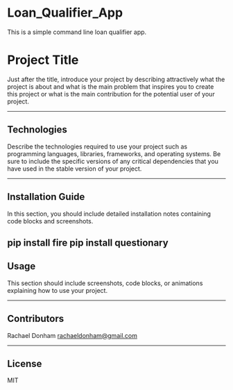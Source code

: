 # Loan_Qualifier_App
This is a simple command line loan qualifier app.

# Project Title

Just after the title, introduce your project by describing attractively what the project is about and what is the main problem that inspires you to create this project or what is the main contribution for the potential user of your project.

---

## Technologies

Describe the technologies required to use your project such as programming languages, libraries, frameworks, and operating systems. Be sure to include the specific versions of any critical dependencies that you have used in the stable version of your project.

---

## Installation Guide

In this section, you should include detailed installation notes containing code blocks and screenshots.

pip install fire
pip install questionary
---

## Usage

This section should include screenshots, code blocks, or animations explaining how to use your project.

---

## Contributors

Rachael Donham
rachaeldonham@gmail.com


---

## License

MIT
